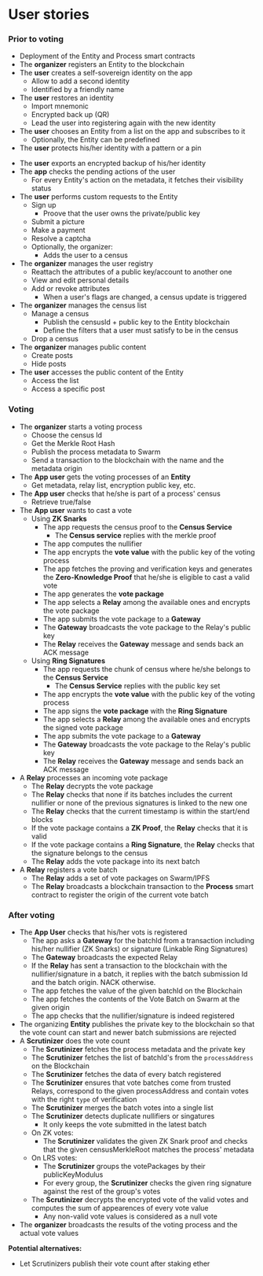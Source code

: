 # User stories

### Prior to voting

- Deployment of the Entity and Process smart contracts
- The **organizer** registers an Entity to the blockchain
- The **user** creates a self-sovereign identity on the app
  - Allow to add a second identity
  - Identified by a friendly name
- The **user** restores an identity
	- Import mnemonic
	- Encrypted back up (QR)
	- Lead the user into registering again with the new identity
- The **user** chooses an Entity from a list on the app and subscribes to it
	- Optionally, the Entity can be predefined
- The **user** protects his/her identity with a pattern or a pin
<!-- - The **user** unlocks the app to access the content -->
- The **user** exports an encrypted backup of his/her identity
- The **app** checks the pending actions of the user
	- For every Entity's action on the metadata, it fetches their visibility status
- The **user** performs custom requests to the Entity
	- Sign up
	  - Proove that the user owns the private/public key
	- Submit a picture
	- Make a payment
	- Resolve a captcha
	- Optionally, the organizer:
		- Adds the user to a census
- The **organizer** manages the user registry
	- Reattach the attributes of a public key/account to another one
	- View and edit personal details
	- Add or revoke attributes
	  - When a user's flags are changed, a census update is triggered
- The **organizer** manages the census list
	- Manage a census
		- Publish the censusId + public key to the Entity blockchain
		- Define the filters that a user must satisfy to be in the census
	- Drop a census
- The **organizer** manages public content
  - Create posts
  - Hide posts
- The **user** accesses the public content of the Entity
	- Access the list
	- Access a specific post

### Voting

- The **organizer** starts a voting process
	- Choose the census Id
	- Get the Merkle Root Hash
	<!-- - Publish the Merkle Tree to Swarm -->
	- Publish the process metadata to Swarm
	- Send a transaction to the blockchain with the name and the metadata origin
- The **App user** gets the voting processes of an **Entity**
	- Get metadata, relay list, encryption public key, etc.
- The **App user** checks that he/she is part of a process' census
	- Retrieve true/false
- The **App user** wants to cast a vote
	- Using **ZK Snarks**
		- The app requests the census proof to the **Census Service**
			- The **Census service** replies with the merkle proof
		- The app computes the nullifier
		- The app encrypts the **vote value** with the public key of the voting process
		- The app fetches the proving and verification keys and generates the **Zero-Knowledge Proof** that he/she is eligible to cast a valid vote
		- The app generates the **vote package**
		<!-- - ~POW~ -->
		- The app selects a **Relay** among the available ones and encrypts the vote package
		- The app submits the vote package to a **Gateway**
		- The **Gateway** broadcasts the vote package to the Relay's public key
		- The **Relay** receives the **Gateway** message and sends back an ACK message
	- Using **Ring Signatures**
		- The app requests the chunk of census where he/she belongs to the **Census Service**
			- The **Census Service** replies with the public key set
		- The app encrypts the **vote value** with the public key of the voting process
		- The app signs the **vote package** with the **Ring Signature**
		<!-- - ~POW~ -->
		- The app selects a **Relay** among the available ones and encrypts the signed vote package
		- The app submits the vote package to a **Gateway**
		- The **Gateway** broadcasts the vote package to the Relay's public key
		- The **Relay** receives the **Gateway** message and sends back an ACK message
- A **Relay** processes an incoming vote package
	- The **Relay** decrypts the vote package
	- The **Relay** checks that none if its batches includes the current nullifier or none of the previous signatures is linked to the  new one
	- The **Relay** checks that the current timestamp is within the start/end blocks
	- If the vote package contains a **ZK Proof**, the **Relay** checks that it is valid
	- If the vote package contains a **Ring Signature**, the **Relay** checks that the signature belongs to the census	
	- The **Relay** adds the vote package into its next batch
- A **Relay** registers a vote batch
	- The **Relay** adds a set of vote packages on Swarm/IPFS
	- The **Relay** broadcasts a blockchain transaction to the **Process** smart contract to register the origin of the current vote batch
  
### After voting

- The **App User** checks that his/her vots is registered
	- The app asks a **Gateway** for the batchId from a transaction including his/her nullifier (ZK Snarks) or signature (Linkable Ring Signatures)
	- The **Gateway** broadcasts the expected Relay
	- If the **Relay** has sent a transaction to the blockchain with the nullifier/signature in a batch, it replies with the batch submission Id and the batch origin. NACK otherwise.
	- The app fetches the value of the given batchId on the Blockchain
	- The app fetches the contents of the Vote Batch on Swarm at the given origin
	- The app checks that the nullifier/signature is indeed registered
- The organizing **Entity** publishes the private key to the blockchain so that the vote count can start and newer batch submissions are rejected
- A **Scrutinizer** does the vote count
	- The **Scrutinizer** fetches the process metadata and the private key
	- The **Scrutinizer** fetches the list of batchId's from the `processAddress` on the Blockchain
	- The **Scrutinizer** fetches the data of every batch registered
	- The **Scrutinizer** ensures that vote batches come from trusted Relays, correspond to the given processAddress and contain votes with the right  `type` of verification
	- The **Scrutinizer** merges the batch votes into a single list
	- The **Scrutinizer** detects duplicate nullifiers or singatures
		- It only keeps the vote submitted in the latest batch
	- On ZK votes:
		- The **Scrutinizer** validates the given ZK Snark proof and checks that the given censusMerkleRoot matches the process' metadata
	- On LRS votes: 
		- The **Scrutinizer** groups the votePackages by their publicKeyModulus
		- For every group, the **Scrutinizer** checks the given ring signature against the rest of the group's votes
	- The **Scrutinizer** decrypts the encrypted vote of the valid votes and computes the sum of appearences of every vote value
		- Any non-valid vote values is considered as a null vote
- The **organizer** broadcasts the results of the voting process and the actual vote values

**Potential alternatives:**
- Let Scrutinizers publish their vote count after staking ether

